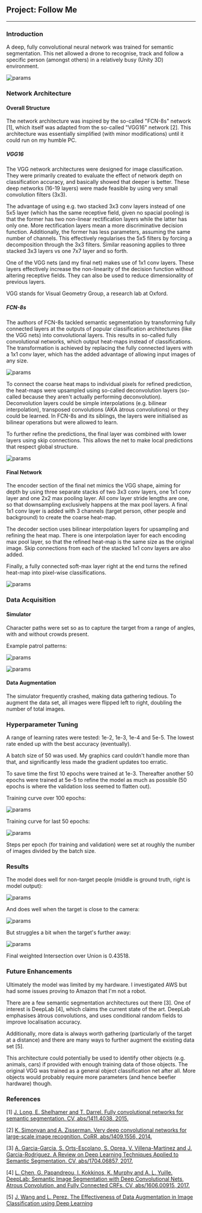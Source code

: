## Project: Follow Me

---

[//]: # (Image References)

[intro]: ./docs/misc/sim_screenshot.png

[vgg_fcn]:   ./docs/misc/fcn.png
[vgg_fcn8s]: ./docs/misc/VGG_structure.png

[model]: ./docs/misc/archi.png

[train1]: ./docs/misc/sim_pattern_1.png
[train2]: ./docs/misc/sim_pattern_2.png
[train_curve]:   ./docs/misc/training_curve.png
[train_curve_f]: ./docs/misc/training_curve_final.png

[model_hero_near]: ./docs/misc/hero_near.png
[model_hero_far]:  ./docs/misc/hero_far.png
[model_people]:    ./docs/misc/people.png

### Introduction
A deep, fully convolutional neural network was trained for semantic segmentation. This net allowed a drone to recognise, track and follow a specific person (amongst others) in a relatively busy (Unity 3D) environment.

![params][intro]

### Network Architecture
#### Overall Structure
The network architecture was inspired by the so-called "FCN-8s" network [1], which itself was adapted from the so-called "VGG16" network [2]. This architecture was essentially simplified (with minor modifications) until it could run on my humble PC.

##### VGG16
The VGG network architectures were designed for image classification. They were primarily created to evaluate the effect of network depth on classification accuracy, and basically showed that deeper is better. These deep networks (16-19 layers) were made feasible by using very small convolution filters (3x3).

The advantage of using e.g. two stacked 3x3 conv layers instead of one 5x5 layer (which has the same receptive field, given no spacial pooling) is that the former has two non-linear rectification layers while the latter has only one. More rectification layers mean a more discriminative decision function. Additionally, the former has less parameters, assuming the same number of channels. This effectively regularises the 5x5 filters by forcing a decomposition through the 3x3 filters. Similar reasoning applies to three stacked 3x3 layers vs one 7x7 layer and so forth.

One of the VGG nets (and my final net) makes use of 1x1 conv layers. These layers effectively increase the non-linearity of the decision function without altering receptive fields. They can also be used to reduce dimensionality of previous layers.

VGG stands for Visual Geometry Group, a research lab at Oxford.

##### FCN-8s
The authors of FCN-8s tackled semantic segmentation by transforming fully connected layers at the outputs of popular classification architectures (like the VGG nets) into convolutional layers. This results in so-called fully convolutional networks, which output heat-maps instead of classifications. The transformation is achieved by replacing the fully connected layers with a 1x1 conv layer, which has the added advantage of allowing input images of any size.

![params][vgg_fcn]

To connect the coarse heat maps to individual pixels for refined prediction, the heat-maps were upsampled using so-called deconvolution layers (so-called because they aren't actually performing deconvolution). Deconvolution layers could be simple interpolations (e.g. bilinear interpolation), transposed convolutions (AKA àtrous convolutions) or they could be learned. In FCN-8s and its siblings, the layers were initialised as bilinear operations but were allowed to learn.

To further refine the predictions, the final layer was combined with lower layers using skip connections. This allows the net to make local predictions that respect global structure.

![params][vgg_fcn8s]

#### Final Network
The encoder section of the final net mimics the VGG shape, aiming for depth by using three separate stacks of two 3x3 conv layers, one 1x1 conv layer and one 2x2 max pooling layer. All conv layer stride lengths are one, so that downsampling exclusively happens at the max pool layers. A final 1x1 conv layer is added with 3 channels (target person, other people and background) to create the coarse heat-map.

The decoder section uses bilinear interpolation layers for upsampling and refining the heat map. There is one interpolation layer for each encoding max pool layer, so that the refined heat-map is the same size as the original image. Skip connections from each of the stacked 1x1 conv layers are also added.

Finally, a fully connected soft-max layer right at the end turns the refined heat-map into pixel-wise classifications.

![params][model]

### Data Acquisition
#### Simulator
Character paths were set so as to capture the target from a range of angles, with and without crowds present.

Example patrol patterns:

![params][train1]

![params][train2]

#### Data Augmentation
The simulator frequently crashed, making data gathering tedious. To augment the data set, all images were flipped left to right, doubling the number of total images.

### Hyperparameter Tuning
A range of learning rates were tested: 1e-2, 1e-3, 1e-4 and 5e-5. The lowest rate ended up with the best accuracy (eventually).

A batch size of 50 was used. My graphics card couldn't handle more than that, and significantly less made the gradient updates too erratic.

To save time the first 10 epochs were trained at 1e-3. Thereafter another 50 epochs were trained at 5e-5 to refine the model as much as possible (50 epochs is where the validation loss seemed to flatten out).

Training curve over 100 epochs:

![params][train_curve]

Training curve for last 50 epochs:

![params][train_curve_f]

Steps per epoch (for training and validation) were set at roughly the number of images divided by the batch size.

### Results
The model does well for non-target people (middle is ground truth, right is model output):

![params][model_people]

And does well when the target is close to the camera:

![params][model_hero_near]

But struggles a bit when the target's further away:

![params][model_hero_far]

Final weighted Intersection over Union is 0.43518.

### Future Enhancements
Ultimately the model was limited by my hardware. I investigated AWS but had some issues proving to Amazon that I'm not a robot.

There are a few semantic segmentation architectures out there [3]. One of interest is DeepLab [4], which claims the current state of the art. DeepLab emphasises àtrous convolutions, and uses conditional random fields to improve localisation accuracy.

Additionally, more data is always worth gathering (particularly of the target at a distance) and there are many ways to further augment the existing data set [5].

This architecture could potentially be used to identify other objects (e.g. animals, cars) if provided with enough training data of those objects. The original VGG was trained as a general object classification net after all. More objects would probably require more parameters (and hence beefier hardware) though.

### References
[1] [J. Long, E. Shelhamer and T. Darrel. Fully convolutional networks for semantic segmentation. CV, abs/1411.4038, 2015.](https://arxiv.org/abs/1411.4038)

[2] [K. Simonyan and A. Zisserman. Very deep convolutional networks for large-scale image recognition. CoRR, abs/1409.1556, 2014.](https://arxiv.org/abs/1409.1556)

[3] [A. Garcia-Garcia, S. Orts-Escolano, S. Oprea, V. Villena-Martinez and J. Garcia-Rodriguez. A Review on Deep Learning Techniques Applied to Semantic Segmentation. CV, abs/1704.06857, 2017.](https://arxiv.org/abs/1704.06857)

[4] [L. Chen, G. Papandreou, I. Kokkinos, K. Murphy and A. L. Yuille. DeepLab: Semantic Image Segmentation with Deep Convolutional Nets, Atrous Convolution, and Fully Connected CRFs. CV, abs/1606.00915, 2017.](https://arxiv.org/abs/1606.00915)

[5] [J. Wang and L. Perez. The Effectiveness of Data Augmentation in Image Classification using Deep Learning](http://cs231n.stanford.edu/reports/2017/pdfs/300.pdf)
